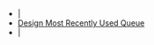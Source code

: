 - |
- [Design Most Recently Used Queue](https://leetcode.com/problems/design-most-recently-used-queue)
- |